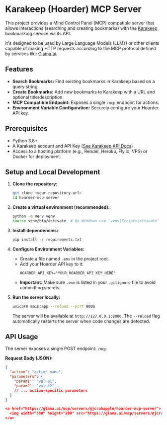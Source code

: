 # Karakeep (Hoarder) MCP Server

This project provides a Mind Control Panel (MCP) compatible server that allows interactions (searching and creating bookmarks) with the [Karakeep](https://karakeep.app/) bookmarking service via its API.

It's designed to be used by Large Language Models (LLMs) or other clients capable of making HTTP requests according to the MCP protocol defined by services like [Glama.ai](https://glama.ai/).

## Features

*   **Search Bookmarks:** Find existing bookmarks in Karakeep based on a query string.
*   **Create Bookmarks:** Add new bookmarks to Karakeep with a URL and optional title/description.
*   **MCP Compatible Endpoint:** Exposes a single `/mcp` endpoint for actions.
*   **Environment Variable Configuration:** Securely configure your Hoarder API key.

## Prerequisites

*   Python 3.8+
*   A Karakeep account and API Key ([See Karakeep API Docs](https://docs.karakeep.app/API/hoarder-api))
*   Access to a hosting platform (e.g., Render, Heroku, Fly.io, VPS) or Docker for deployment.

## Setup and Local Development

1.  **Clone the repository:**
    ```bash
    git clone <your-repository-url>
    cd hoarder-mcp-server
    ```

2.  **Create a virtual environment (recommended):**
    ```bash
    python -m venv venv
    source venv/bin/activate  # On Windows use `venv\Scripts\activate`
    ```

3.  **Install dependencies:**
    ```bash
    pip install -r requirements.txt
    ```

4.  **Configure Environment Variables:**
    *   Create a file named `.env` in the project root.
    *   Add your Hoarder API key to it:
        ```env
        HOARDER_API_KEY="YOUR_HOARDER_API_KEY_HERE"
        ```
    *   **Important:** Make sure `.env` is listed in your `.gitignore` file to avoid committing secrets.

5.  **Run the server locally:**
    ```bash
    uvicorn main:app --reload --port 8000
    ```
    The server will be available at `http://127.0.0.1:8000`. The `--reload` flag automatically restarts the server when code changes are detected.

## API Usage

The server exposes a single POST endpoint: `/mcp`.

**Request Body (JSON):**

```json
{
  "action": "action_name",
  "parameters": {
    "param1": "value1",
    "param2": "value2"
    // ... action-specific parameters
  }
}

<a href="https://glama.ai/mcp/servers/@jcrabapple/hoarder-mcp-server">
  <img width="380" height="200" src="https://glama.ai/mcp/servers/@jcrabapple/hoarder-mcp-server/badge" />
</a>
